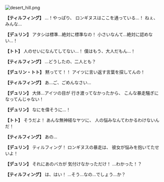 
![desert_hill.png](../images/backgrounds/desert_hill.png)

**【ティルフィング】**
…！やっぱり、
ロンギヌスはここを通っている…！
ねぇ、みんな…

**【デュリン】**
アタシは標準…絶対に標準なの！
小さいなんて…絶対に認めない…！

**【トト】**
人のせいになんてしてない…！
僕はもう、大人だもん…！

**【ティルフィング】**
…どうしたの、二人とも？

**【デュリン・トト】**
黙ってて！！
アイツに言い返す言葉を探してんの！

**【ティルフィング】**
あ…ご、ごめんなさい…

**【デュリン】**
大体…アイツの目が
行き渡ってなかったから、
こんな暴走騒ぎになってんじゃない！

**【デュリン】**
なにを偉そうに…！

**【トト】**
そうだよ！
あんな無神経なヤツに、
人の悩みなんてわかるわけないんだ！

**【ティルフィング】**
あの…

**【デュリン】**
ティルフィング！
ロンギヌスの暴走は、
彼女が悩みを抱いてたせいよ！

**【デュリン】**
それにあのバカが
気付けなかっただけ！
…わかった！？

**【ティルフィング】**
は、はい！
…そう…なの…でしょう…か？